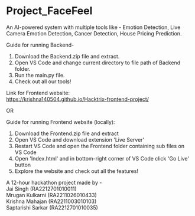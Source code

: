 # Project_FaceFeel
An AI-powered system with multiple tools like - Emotion Detection, Live Camera Emotion Detection, Cancer Detection, House Pricing Prediction.  

Guide for running Backend-  
1. Download the Backend.zip file and extract.  
2. Open VS Code and change current directory to file path of Backend folder.  
3. Run the main.py file.  
4. Check out all our tools!  

Link for Frontend website:  
https://krishna140504.github.io/Hacktrix-frontend-project/  

OR  

Guide for running Frontend website (locally):  
1. Download the Frontend.zip file and extract  
2. Open VS Code and download extension 'Live Server'  
3. Restart VS Code and open the Frontend folder containing sub files on VS Code  
4. Open 'Index.html' and in bottom-right corner of VS Code click 'Go Live' button
5. Explore the website and check out all the features!

A 12-hour hackathon project made by -  
Jai Singh (RA2212701010011)  
Mrugan Kulkarni (RA2211026010433)  
Krishna Mahajan (RA2211003010103)  
Saptarishi Sarkar (RA2212701010035)
